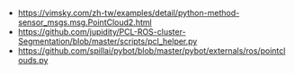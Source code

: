 - https://vimsky.com/zh-tw/examples/detail/python-method-sensor_msgs.msg.PointCloud2.html
- https://github.com/jupidity/PCL-ROS-cluster-Segmentation/blob/master/scripts/pcl_helper.py
- https://github.com/spillai/pybot/blob/master/pybot/externals/ros/pointclouds.py

